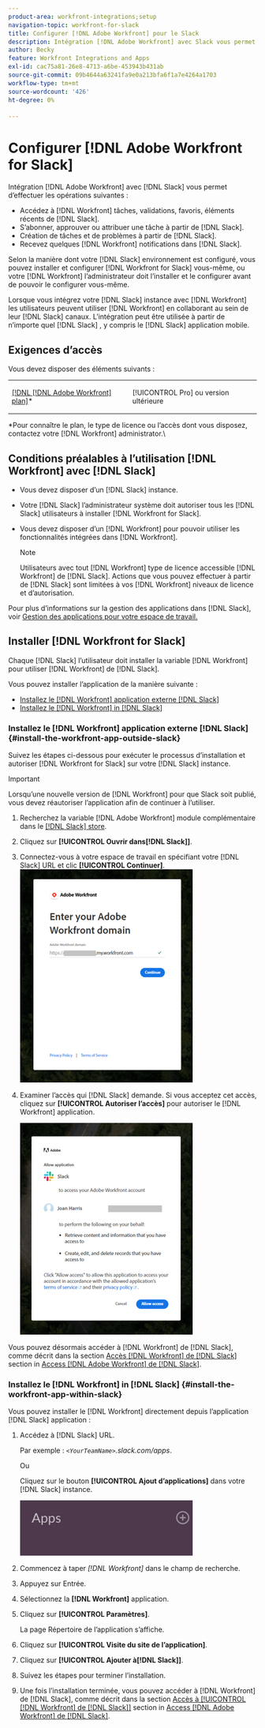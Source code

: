 ```yaml
---
product-area: workfront-integrations;setup
navigation-topic: workfront-for-slack
title: Configurer [!DNL Adobe Workfront] pour le Slack
description: Intégration [!DNL Adobe Workfront] avec Slack vous permet d’accéder à et de créer [!DNL Workfront] tâches, approbations, favoris, éléments récents du Slack.
author: Becky
feature: Workfront Integrations and Apps
exl-id: cac75a81-26e8-4713-a6be-453943b431ab
source-git-commit: 09b4644a63241fa9e0a213bfa6f1a7e4264a1703
workflow-type: tm+mt
source-wordcount: '426'
ht-degree: 0%

---
```


# Configurer [!DNL Adobe Workfront for Slack]

Intégration [!DNL Adobe Workfront] avec [!DNL Slack] vous permet d’effectuer les opérations suivantes :

* Accédez à [!DNL Workfront] tâches, validations, favoris, éléments récents de [!DNL Slack].
* S’abonner, approuver ou attribuer une tâche à partir de [!DNL Slack].
* Création de tâches et de problèmes à partir de [!DNL Slack].
* Recevez quelques [!DNL Workfront] notifications dans [!DNL Slack].

Selon la manière dont votre [!DNL Slack] environnement est configuré, vous pouvez installer et configurer [!DNL Workfront for Slack] vous-même, ou votre [!DNL Workfront] l’administrateur doit l’installer et le configurer avant de pouvoir le configurer vous-même.

Lorsque vous intégrez votre [!DNL Slack] instance avec [!DNL Workfront] les utilisateurs peuvent utiliser [!DNL Workfront] en collaborant au sein de leur [!DNL Slack] canaux. L’intégration peut être utilisée à partir de n’importe quel [!DNL Slack] , y compris le [!DNL Slack] application mobile.

## Exigences d’accès

Vous devez disposer des éléments suivants :

<table style="table-layout:auto"> 
 <col> 
 </col> 
 <col> 
 </col> 
 <tbody> 
  <tr> 
   <td role="rowheader"><a href="https://www.workfront.com/plans" target="_blank">[!DNL [!DNL Adobe Workfront] plan]</a>*</td> 
   <td> <p>[!UICONTROL Pro] ou version ultérieure</p> </td> 
  </tr> 
 </tbody> 
</table>

&#42;Pour connaître le plan, le type de licence ou l’accès dont vous disposez, contactez votre [!DNL Workfront] administrator.\

## Conditions préalables à l’utilisation [!DNL Workfront] avec [!DNL Slack]

* Vous devez disposer d’un [!DNL Slack] instance.
* Votre [!DNL Slack] l’administrateur système doit autoriser tous les [!DNL Slack] utilisateurs à installer [!DNL Workfront for Slack].
* Vous devez disposer d’un [!DNL Workfront] pour pouvoir utiliser les fonctionnalités intégrées dans [!DNL Workfront].

   >[!NOTE]
   >
   >Utilisateurs avec tout [!DNL Workfront] type de licence accessible [!DNL Workfront] de [!DNL Slack]. Actions que vous pouvez effectuer à partir de [!DNL Slack] sont limitées à vos [!DNL Workfront] niveaux de licence et d’autorisation.

Pour plus d’informations sur la gestion des applications dans [!DNL Slack], voir [Gestion des applications pour votre espace de travail.](https://get.slack.help/hc/en-us/articles/222386767-Manage-apps-for-your-workspace)

## Installer [!DNL Workfront for Slack]

Chaque [!DNL Slack] l’utilisateur doit installer la variable [!DNL Workfront] pour utiliser [!DNL Workfront] de [!DNL Slack].

Vous pouvez installer l’application de la manière suivante :

* [Installez le [!DNL Workfront] application externe [!DNL Slack]](#install-the-workfront-app-outside-slack-install-the-workfront-app-outside-slack)
* [Installez le [!DNL Workfront] in [!DNL Slack]](#install-the-workfront-app-within-slack-install-the-workfront-app-within-slack)

### Installez le [!DNL Workfront] application externe [!DNL Slack] {#install-the-workfront-app-outside-slack}

Suivez les étapes ci-dessous pour exécuter le processus d’installation et autoriser [!DNL Workfront for Slack] sur votre [!DNL Slack] instance.

>[!IMPORTANT]
>
>Lorsqu’une nouvelle version de [!DNL Workfront] pour que Slack soit publié, vous devez réautoriser l’application afin de continuer à l’utiliser.

1. Recherchez la variable [!DNL Adobe Workfront] module complémentaire dans le [[!DNL Slack] store](https://workfront.slack.com/apps/A7CLAMVNW-adobe-workfront?tab=more_info).

1. Cliquez sur **[!UICONTROL Ouvrir dans[!DNL Slack]]**.

1. Connectez-vous à votre espace de travail en spécifiant votre [!DNL Slack] URL et clic **[!UICONTROL Continuer]**.\
   ![Screen_Shot_2017-10-17_at_8.27.38_AM.png](assets/screen-shot-2017-10-17-at-8.27.38-am-350x432.png)

1. Examiner l’accès qui [!DNL Slack] demande. Si vous acceptez cet accès, cliquez sur **[!UICONTROL Autoriser l’accès]** pour autoriser le [!DNL Workfront] application.

   ![](assets/integrations-access-screen-350x429.png)

Vous pouvez désormais accéder à [!DNL Workfront] de [!DNL Slack], comme décrit dans la section [Accès [!DNL Workfront] de [!DNL Slack]](../../workfront-integrations-and-apps/using-workfront-with-slack/access-workfront-from-slack.md#viewing-all-available-commands) section in [Access [!DNL Adobe Workfront] de [!DNL Slack]](../../workfront-integrations-and-apps/using-workfront-with-slack/access-workfront-from-slack.md).

### Installez le [!DNL Workfront] in [!DNL Slack] {#install-the-workfront-app-within-slack}

Vous pouvez installer le [!DNL Workfront] directement depuis l’application [!DNL Slack] application :

1. Accédez à [!DNL Slack] URL.

   Par exemple : *`<YourTeamName>`.slack.com/apps*.

   Ou

   Cliquez sur le bouton **[!UICONTROL Ajout d’applications]** dans votre [!DNL Slack] instance.

   ![add_apps_in_Slack.png](assets/add-apps-in-slack-350x112.png)

1. Commencez à taper *[!DNL Workfront]* dans le champ de recherche.
1. Appuyez sur Entrée.
1. Sélectionnez la **[!DNL Workfront]** application.
1. Cliquez sur **[!UICONTROL Paramètres]**.

   La page Répertoire de l’application s’affiche.

1. Cliquez sur **[!UICONTROL Visite du site de l’application]**.
1. Cliquez sur **[!UICONTROL Ajouter à[!DNL Slack]]**.
1. Suivez les étapes pour terminer l’installation.
1. Une fois l’installation terminée, vous pouvez accéder à [!DNL Workfront] de [!DNL Slack], comme décrit dans la section [Accès à [!UICONTROL [!DNL Workfront] de [!DNL Slack]]](../../workfront-integrations-and-apps/using-workfront-with-slack/access-workfront-from-slack.md#viewing-all-available-commands) section in [Access [!DNL Adobe Workfront] de [!DNL Slack]](../../workfront-integrations-and-apps/using-workfront-with-slack/access-workfront-from-slack.md).
